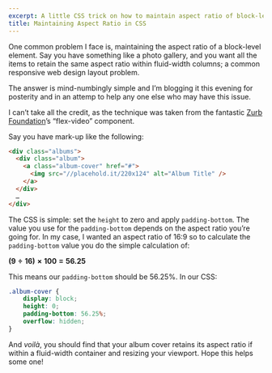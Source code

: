 ```yaml
---
excerpt: A little CSS trick on how to maintain aspect ratio of block-level elements in fluid designs.
title: Maintaining Aspect Ratio in CSS
---
```

One common problem I face is, maintaining the aspect ratio of a block-level element.
Say you have something like a photo gallery, and you want all the items to retain the same aspect ratio within fluid-width columns; a common responsive web design layout problem.

The answer is mind-numbingly simple and I’m blogging it this evening for posterity and in an attemp to help any one else who may have this issue.

I can’t take all the credit, as the technique was taken from the fantastic [Zurb Foundation][1]’s “flex-video” component.

Say you have mark-up like the following:

```html
<div class="albums">
  <div class="album">
    <a class="album-cover" href="#">
      <img src="//placehold.it/220x124" alt="Album Title" />
    </a>
  </div>
  …
</div>
```

The CSS is simple: set the `height` to zero and apply `padding-bottom`.
The value you use for the `padding-bottom` depends on the aspect ratio you’re going for.
In my case, I wanted an aspect ratio of 16:9 so to calculate the `padding-bottom` value you do the simple calculation of:

<p><strong>(9&#8287;&#247;&#8287;16)&#8287;&times;&#8287;100&#8287;=&#8287;56.25</strong></p>

This means our `padding-bottom` should be 56.25%. In our CSS:

```css
.album-cover {
    display: block;
    height: 0;
    padding-bottom: 56.25%;
    overflow: hidden;
}
```

And <i lang="fr">voil&agrave;</i>, you should find that your album cover retains its aspect ratio if within a fluid-width container and resizing your viewport.
Hope this helps some one!

[1]: http://foundation.zurb.com/

